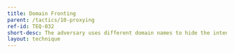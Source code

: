 ```yaml
---
title: Domain Fronting
parent: /tactics/10-proxying
ref-id: TEQ-032
short-desc: The adversary uses different domain names to hide the intended source and/or destination of a request, for example by sitting behind a content distribution network.
layout: technique
---
```

